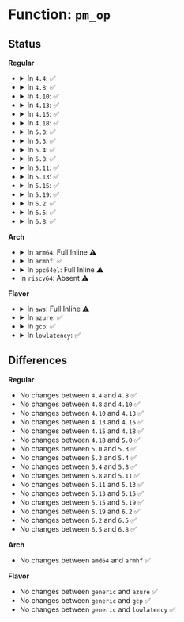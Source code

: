 # Function: <code>pm_op</code>

## Status
<b>Regular</b>
<ul>
<li>
<details>
<summary>In <code>4.4</code>: ✅</summary>

```c
pm_callback_t pm_op(const struct dev_pm_ops *ops, pm_message_t state);
```

**Collision:** Unique Static

**Inline:** No

**Transformation:** False

**Instances:**

```
In drivers/base/power/main.c (ffffffff81558380)
Location: drivers/base/power/main.c:250
Inline: False
Direct callers:
  - drivers/base/power/main.c:device_resume
  - drivers/base/power/main.c:device_resume
  - drivers/base/power/main.c:device_resume
  - drivers/base/power/main.c:device_resume
  - drivers/base/power/main.c:device_resume
  - drivers/base/power/main.c:__device_suspend
  - drivers/base/power/main.c:__device_suspend
  - drivers/base/power/main.c:__device_suspend
  - drivers/base/power/main.c:__device_suspend
  - drivers/base/power/main.c:__device_suspend
```
**Symbols:**

```
ffffffff81558380-ffffffff815583dd: pm_op (STB_LOCAL)
```
</details>
</li>
<li>
<details>
<summary>In <code>4.8</code>: ✅</summary>

```c
pm_callback_t pm_op(const struct dev_pm_ops *ops, pm_message_t state);
```

**Collision:** Unique Static

**Inline:** No

**Transformation:** False

**Instances:**

```
In drivers/base/power/main.c (ffffffff815aa490)
Location: drivers/base/power/main.c:252
Inline: False
Direct callers:
  - drivers/base/power/main.c:__device_suspend
  - drivers/base/power/main.c:__device_suspend
  - drivers/base/power/main.c:__device_suspend
  - drivers/base/power/main.c:__device_suspend
  - drivers/base/power/main.c:__device_suspend
  - drivers/base/power/main.c:device_resume
  - drivers/base/power/main.c:device_resume
  - drivers/base/power/main.c:device_resume
  - drivers/base/power/main.c:device_resume
  - drivers/base/power/main.c:device_resume
```
**Symbols:**

```
ffffffff815aa490-ffffffff815aa4ed: pm_op (STB_LOCAL)
```
</details>
</li>
<li>
<details>
<summary>In <code>4.10</code>: ✅</summary>

```c
pm_callback_t pm_op(const struct dev_pm_ops *ops, pm_message_t state);
```

**Collision:** Unique Static

**Inline:** No

**Transformation:** False

**Instances:**

```
In drivers/base/power/main.c (ffffffff815d9140)
Location: drivers/base/power/main.c:310
Inline: False
Direct callers:
  - drivers/base/power/main.c:__device_suspend
  - drivers/base/power/main.c:__device_suspend
  - drivers/base/power/main.c:__device_suspend
  - drivers/base/power/main.c:__device_suspend
  - drivers/base/power/main.c:__device_suspend
  - drivers/base/power/main.c:device_resume
  - drivers/base/power/main.c:device_resume
  - drivers/base/power/main.c:device_resume
  - drivers/base/power/main.c:device_resume
  - drivers/base/power/main.c:device_resume
```
**Symbols:**

```
ffffffff815d9140-ffffffff815d919d: pm_op (STB_LOCAL)
```
</details>
</li>
<li>
<details>
<summary>In <code>4.13</code>: ✅</summary>

```c
pm_callback_t pm_op(const struct dev_pm_ops *ops, pm_message_t state);
```

**Collision:** Unique Static

**Inline:** No

**Transformation:** False

**Instances:**

```
In drivers/base/power/main.c (ffffffff815edc70)
Location: drivers/base/power/main.c:312
Inline: False
Direct callers:
  - drivers/base/power/main.c:__device_suspend
  - drivers/base/power/main.c:__device_suspend
  - drivers/base/power/main.c:__device_suspend
  - drivers/base/power/main.c:__device_suspend
  - drivers/base/power/main.c:__device_suspend
  - drivers/base/power/main.c:device_resume
  - drivers/base/power/main.c:device_resume
  - drivers/base/power/main.c:device_resume
  - drivers/base/power/main.c:device_resume
  - drivers/base/power/main.c:device_resume
```
**Symbols:**

```
ffffffff815edc70-ffffffff815edccd: pm_op (STB_LOCAL)
```
</details>
</li>
<li>
<details>
<summary>In <code>4.15</code>: ✅</summary>

```c
pm_callback_t pm_op(const struct dev_pm_ops *ops, pm_message_t state);
```

**Collision:** Unique Static

**Inline:** No

**Transformation:** False

**Instances:**

```
In drivers/base/power/main.c (ffffffff81655020)
Location: drivers/base/power/main.c:312
Inline: False
Direct callers:
  - drivers/base/power/main.c:__device_suspend
  - drivers/base/power/main.c:__device_suspend
  - drivers/base/power/main.c:__device_suspend
  - drivers/base/power/main.c:__device_suspend
  - drivers/base/power/main.c:__device_suspend
  - drivers/base/power/main.c:device_resume
  - drivers/base/power/main.c:device_resume
  - drivers/base/power/main.c:device_resume
  - drivers/base/power/main.c:device_resume
  - drivers/base/power/main.c:device_resume
```
**Symbols:**

```
ffffffff81655020-ffffffff8165507d: pm_op (STB_LOCAL)
```
</details>
</li>
<li>
<details>
<summary>In <code>4.18</code>: ✅</summary>

```c
pm_callback_t pm_op(const struct dev_pm_ops *ops, pm_message_t state);
```

**Collision:** Unique Static

**Inline:** No

**Transformation:** False

**Instances:**

```
In drivers/base/power/main.c (ffffffff81690960)
Location: drivers/base/power/main.c:308
Inline: False
Direct callers:
  - drivers/base/power/main.c:__device_suspend
  - drivers/base/power/main.c:__device_suspend
  - drivers/base/power/main.c:__device_suspend
  - drivers/base/power/main.c:__device_suspend
  - drivers/base/power/main.c:__device_suspend
  - drivers/base/power/main.c:device_resume
  - drivers/base/power/main.c:device_resume
  - drivers/base/power/main.c:device_resume
  - drivers/base/power/main.c:device_resume
  - drivers/base/power/main.c:device_resume
```
**Symbols:**

```
ffffffff81690960-ffffffff816909c0: pm_op (STB_LOCAL)
```
</details>
</li>
<li>
<details>
<summary>In <code>5.0</code>: ✅</summary>

```c
pm_callback_t pm_op(const struct dev_pm_ops *ops, pm_message_t state);
```

**Collision:** Unique Static

**Inline:** No

**Transformation:** False

**Instances:**

```
In drivers/base/power/main.c (ffffffff816b0fc0)
Location: drivers/base/power/main.c:309
Inline: False
Direct callers:
  - drivers/base/power/main.c:__device_suspend
  - drivers/base/power/main.c:__device_suspend
  - drivers/base/power/main.c:__device_suspend
  - drivers/base/power/main.c:__device_suspend
  - drivers/base/power/main.c:__device_suspend
  - drivers/base/power/main.c:device_resume
  - drivers/base/power/main.c:device_resume
  - drivers/base/power/main.c:device_resume
  - drivers/base/power/main.c:device_resume
  - drivers/base/power/main.c:device_resume
```
**Symbols:**

```
ffffffff816b0fc0-ffffffff816b1020: pm_op (STB_LOCAL)
```
</details>
</li>
<li>
<details>
<summary>In <code>5.3</code>: ✅</summary>

```c
pm_callback_t pm_op(const struct dev_pm_ops *ops, pm_message_t state);
```

**Collision:** Unique Static

**Inline:** No

**Transformation:** False

**Instances:**

```
In drivers/base/power/main.c (ffffffff816eac70)
Location: drivers/base/power/main.c:316
Inline: False
Direct callers:
  - drivers/base/power/main.c:__device_suspend
  - drivers/base/power/main.c:__device_suspend
  - drivers/base/power/main.c:__device_suspend
  - drivers/base/power/main.c:__device_suspend
  - drivers/base/power/main.c:__device_suspend
  - drivers/base/power/main.c:device_resume
  - drivers/base/power/main.c:device_resume
  - drivers/base/power/main.c:device_resume
  - drivers/base/power/main.c:device_resume
  - drivers/base/power/main.c:device_resume
```
**Symbols:**

```
ffffffff816eac70-ffffffff816eacd0: pm_op (STB_LOCAL)
```
</details>
</li>
<li>
<details>
<summary>In <code>5.4</code>: ✅</summary>

```c
pm_callback_t pm_op(const struct dev_pm_ops *ops, pm_message_t state);
```

**Collision:** Unique Static

**Inline:** No

**Transformation:** False

**Instances:**

```
In drivers/base/power/main.c (ffffffff8170ecb0)
Location: drivers/base/power/main.c:344
Inline: False
Direct callers:
  - drivers/base/power/main.c:__device_suspend
  - drivers/base/power/main.c:__device_suspend
  - drivers/base/power/main.c:__device_suspend
  - drivers/base/power/main.c:__device_suspend
  - drivers/base/power/main.c:__device_suspend
  - drivers/base/power/main.c:device_resume
  - drivers/base/power/main.c:device_resume
  - drivers/base/power/main.c:device_resume
  - drivers/base/power/main.c:device_resume
  - drivers/base/power/main.c:device_resume
```
**Symbols:**

```
ffffffff8170ecb0-ffffffff8170ed10: pm_op (STB_LOCAL)
```
</details>
</li>
<li>
<details>
<summary>In <code>5.8</code>: ✅</summary>

```c
pm_callback_t pm_op(const struct dev_pm_ops *ops, pm_message_t state);
```

**Collision:** Unique Static

**Inline:** No

**Transformation:** False

**Instances:**

```
In drivers/base/power/main.c (ffffffff817ca6b0)
Location: drivers/base/power/main.c:348
Inline: False
Direct callers:
  - drivers/base/power/main.c:__device_suspend
  - drivers/base/power/main.c:__device_suspend
  - drivers/base/power/main.c:__device_suspend
  - drivers/base/power/main.c:__device_suspend
  - drivers/base/power/main.c:__device_suspend
  - drivers/base/power/main.c:device_resume
  - drivers/base/power/main.c:device_resume
  - drivers/base/power/main.c:device_resume
  - drivers/base/power/main.c:device_resume
  - drivers/base/power/main.c:device_resume
```
**Symbols:**

```
ffffffff817ca6b0-ffffffff817ca710: pm_op (STB_LOCAL)
```
</details>
</li>
<li>
<details>
<summary>In <code>5.11</code>: ✅</summary>

```c
pm_callback_t pm_op(const struct dev_pm_ops *ops, pm_message_t state);
```

**Collision:** Unique Static

**Inline:** No

**Transformation:** False

**Instances:**

```
In drivers/base/power/main.c (ffffffff817df150)
Location: drivers/base/power/main.c:348
Inline: False
Direct callers:
  - drivers/base/power/main.c:__device_suspend
  - drivers/base/power/main.c:__device_suspend
  - drivers/base/power/main.c:__device_suspend
  - drivers/base/power/main.c:__device_suspend
  - drivers/base/power/main.c:__device_suspend
  - drivers/base/power/main.c:device_resume
  - drivers/base/power/main.c:device_resume
  - drivers/base/power/main.c:device_resume
  - drivers/base/power/main.c:device_resume
  - drivers/base/power/main.c:device_resume
```
**Symbols:**

```
ffffffff817df150-ffffffff817df1b0: pm_op (STB_LOCAL)
```
</details>
</li>
<li>
<details>
<summary>In <code>5.13</code>: ✅</summary>

```c
pm_callback_t pm_op(const struct dev_pm_ops *ops, pm_message_t state);
```

**Collision:** Unique Static

**Inline:** No

**Transformation:** False

**Instances:**

```
In drivers/base/power/main.c (ffffffff817c3550)
Location: drivers/base/power/main.c:349
Inline: False
Direct callers:
  - drivers/base/power/main.c:__device_suspend
  - drivers/base/power/main.c:__device_suspend
  - drivers/base/power/main.c:__device_suspend
  - drivers/base/power/main.c:__device_suspend
  - drivers/base/power/main.c:__device_suspend
  - drivers/base/power/main.c:device_resume
  - drivers/base/power/main.c:device_resume
  - drivers/base/power/main.c:device_resume
  - drivers/base/power/main.c:device_resume
  - drivers/base/power/main.c:device_resume
```
**Symbols:**

```
ffffffff817c3550-ffffffff817c35b0: pm_op (STB_LOCAL)
```
</details>
</li>
<li>
<details>
<summary>In <code>5.15</code>: ✅</summary>

```c
pm_callback_t pm_op(const struct dev_pm_ops *ops, pm_message_t state);
```

**Collision:** Unique Static

**Inline:** No

**Transformation:** False

**Instances:**

```
In drivers/base/power/main.c (ffffffff8184d8c0)
Location: drivers/base/power/main.c:346
Inline: False
Direct callers:
  - drivers/base/power/main.c:__device_suspend
  - drivers/base/power/main.c:__device_suspend
  - drivers/base/power/main.c:__device_suspend
  - drivers/base/power/main.c:__device_suspend
  - drivers/base/power/main.c:__device_suspend
  - drivers/base/power/main.c:device_resume
  - drivers/base/power/main.c:device_resume
  - drivers/base/power/main.c:device_resume
  - drivers/base/power/main.c:device_resume
  - drivers/base/power/main.c:device_resume
```
**Symbols:**

```
ffffffff8184d8c0-ffffffff8184d920: pm_op (STB_LOCAL)
```
</details>
</li>
<li>
<details>
<summary>In <code>5.19</code>: ✅</summary>

```c
pm_callback_t pm_op(const struct dev_pm_ops *ops, pm_message_t state);
```

**Collision:** Unique Static

**Inline:** No

**Transformation:** False

**Instances:**

```
In drivers/base/power/main.c (ffffffff81992e10)
Location: drivers/base/power/main.c:345
Inline: False
Direct callers:
  - drivers/base/power/main.c:__device_suspend
  - drivers/base/power/main.c:__device_suspend
  - drivers/base/power/main.c:__device_suspend
  - drivers/base/power/main.c:__device_suspend
  - drivers/base/power/main.c:__device_suspend
  - drivers/base/power/main.c:device_resume
  - drivers/base/power/main.c:device_resume
  - drivers/base/power/main.c:device_resume
  - drivers/base/power/main.c:device_resume
  - drivers/base/power/main.c:device_resume
```
**Symbols:**

```
ffffffff81992e10-ffffffff81992ea8: pm_op (STB_LOCAL)
```
</details>
</li>
<li>
<details>
<summary>In <code>6.2</code>: ✅</summary>

```c
pm_callback_t pm_op(const struct dev_pm_ops *ops, pm_message_t state);
```

**Collision:** Unique Static

**Inline:** No

**Transformation:** False

**Instances:**

```
In drivers/base/power/main.c (ffffffff81b033d0)
Location: drivers/base/power/main.c:345
Inline: False
Direct callers:
  - drivers/base/power/main.c:__device_suspend
  - drivers/base/power/main.c:__device_suspend
  - drivers/base/power/main.c:__device_suspend
  - drivers/base/power/main.c:__device_suspend
  - drivers/base/power/main.c:__device_suspend
  - drivers/base/power/main.c:device_resume
  - drivers/base/power/main.c:device_resume
  - drivers/base/power/main.c:device_resume
  - drivers/base/power/main.c:device_resume
  - drivers/base/power/main.c:device_resume
```
**Symbols:**

```
ffffffff81b033d0-ffffffff81b03468: pm_op (STB_LOCAL)
```
</details>
</li>
<li>
<details>
<summary>In <code>6.5</code>: ✅</summary>

```c
pm_callback_t pm_op(const struct dev_pm_ops *ops, pm_message_t state);
```

**Collision:** Unique Static

**Inline:** No

**Transformation:** False

**Instances:**

```
In drivers/base/power/main.c (ffffffff81b513c0)
Location: drivers/base/power/main.c:345
Inline: False
Direct callers:
  - drivers/base/power/main.c:__device_suspend
  - drivers/base/power/main.c:__device_suspend
  - drivers/base/power/main.c:__device_suspend
  - drivers/base/power/main.c:__device_suspend
  - drivers/base/power/main.c:__device_suspend
  - drivers/base/power/main.c:device_resume
  - drivers/base/power/main.c:device_resume
  - drivers/base/power/main.c:device_resume
  - drivers/base/power/main.c:device_resume
  - drivers/base/power/main.c:device_resume
```
**Symbols:**

```
ffffffff81b513c0-ffffffff81b51458: pm_op (STB_LOCAL)
```
</details>
</li>
<li>
<details>
<summary>In <code>6.8</code>: ✅</summary>

```c
pm_callback_t pm_op(const struct dev_pm_ops *ops, pm_message_t state);
```

**Collision:** Unique Static

**Inline:** No

**Transformation:** False

**Instances:**

```
In drivers/base/power/main.c (ffffffff81ba99b0)
Location: drivers/base/power/main.c:345
Inline: False
Direct callers:
  - drivers/base/power/main.c:__device_suspend
  - drivers/base/power/main.c:__device_suspend
  - drivers/base/power/main.c:__device_suspend
  - drivers/base/power/main.c:__device_suspend
  - drivers/base/power/main.c:__device_suspend
  - drivers/base/power/main.c:device_resume
  - drivers/base/power/main.c:device_resume
  - drivers/base/power/main.c:device_resume
  - drivers/base/power/main.c:device_resume
  - drivers/base/power/main.c:device_resume
```
**Symbols:**

```
ffffffff81ba99b0-ffffffff81ba9a48: pm_op (STB_LOCAL)
```
</details>
</li>
</ul>
<b>Arch</b>
<ul>
<li>
<details>
<summary>In <code>arm64</code>: Full Inline ⚠️</summary>

**Collision:** Unique Static

**Inline:** Full

**Transformation:** False

**Instances:**

```
In drivers/base/power/main.c (ffff800010900ad0)
Location: drivers/base/power/main.c:344
Inline: True
Inline callers:
  - drivers/base/power/main.c:__device_suspend
  - drivers/base/power/main.c:__device_suspend
  - drivers/base/power/main.c:__device_suspend
  - drivers/base/power/main.c:__device_suspend
  - drivers/base/power/main.c:__device_suspend
  - drivers/base/power/main.c:device_resume
  - drivers/base/power/main.c:device_resume
  - drivers/base/power/main.c:device_resume
  - drivers/base/power/main.c:device_resume
  - drivers/base/power/main.c:device_resume
```
</details>
</li>
<li>
<details>
<summary>In <code>armhf</code>: ✅</summary>

```c
pm_callback_t pm_op(const struct dev_pm_ops *ops, pm_message_t state);
```

**Collision:** Unique Static

**Inline:** No

**Transformation:** False

**Instances:**

```
In drivers/base/power/main.c (c09e94d4)
Location: drivers/base/power/main.c:344
Inline: False
Direct callers:
  - drivers/base/power/main.c:__device_suspend
  - drivers/base/power/main.c:__device_suspend
  - drivers/base/power/main.c:__device_suspend
  - drivers/base/power/main.c:__device_suspend
  - drivers/base/power/main.c:__device_suspend
  - drivers/base/power/main.c:device_resume
  - drivers/base/power/main.c:device_resume
  - drivers/base/power/main.c:device_resume
  - drivers/base/power/main.c:device_resume
  - drivers/base/power/main.c:device_resume
```
**Symbols:**

```
c09e94d4-c09e95d0: pm_op (STB_LOCAL)
```
</details>
</li>
<li>
<details>
<summary>In <code>ppc64el</code>: Full Inline ⚠️</summary>

**Collision:** Unique Static

**Inline:** Full

**Transformation:** False

**Instances:**

```
In drivers/base/power/main.c (c00000000099e384)
Location: drivers/base/power/main.c:344
Inline: True
Inline callers:
  - drivers/base/power/main.c:__device_suspend
  - drivers/base/power/main.c:__device_suspend
  - drivers/base/power/main.c:__device_suspend
  - drivers/base/power/main.c:__device_suspend
  - drivers/base/power/main.c:__device_suspend
  - drivers/base/power/main.c:device_resume
  - drivers/base/power/main.c:device_resume
  - drivers/base/power/main.c:device_resume
  - drivers/base/power/main.c:device_resume
  - drivers/base/power/main.c:device_resume
```
</details>
</li>
<li>
In <code>riscv64</code>: Absent ⚠️
</li>
</ul>
<b>Flavor</b>
<ul>
<li>
<details>
<summary>In <code>aws</code>: Full Inline ⚠️</summary>

**Collision:** Unique Static

**Inline:** Full

**Transformation:** False

**Instances:**

```
In drivers/base/power/main.c (ffffffff816d6582)
Location: drivers/base/power/main.c:344
Inline: True
Inline callers:
  - drivers/base/power/main.c:__device_suspend
  - drivers/base/power/main.c:__device_suspend
  - drivers/base/power/main.c:__device_suspend
  - drivers/base/power/main.c:__device_suspend
  - drivers/base/power/main.c:__device_suspend
  - drivers/base/power/main.c:device_resume
  - drivers/base/power/main.c:device_resume
  - drivers/base/power/main.c:device_resume
  - drivers/base/power/main.c:device_resume
  - drivers/base/power/main.c:device_resume
```
</details>
</li>
<li>
<details>
<summary>In <code>azure</code>: ✅</summary>

```c
pm_callback_t pm_op(const struct dev_pm_ops *ops, pm_message_t state);
```

**Collision:** Unique Static

**Inline:** No

**Transformation:** False

**Instances:**

```
In drivers/base/power/main.c (ffffffff816af6a0)
Location: drivers/base/power/main.c:344
Inline: False
Direct callers:
  - drivers/base/power/main.c:__device_suspend
  - drivers/base/power/main.c:__device_suspend
  - drivers/base/power/main.c:__device_suspend
  - drivers/base/power/main.c:__device_suspend
  - drivers/base/power/main.c:__device_suspend
  - drivers/base/power/main.c:device_resume
  - drivers/base/power/main.c:device_resume
  - drivers/base/power/main.c:device_resume
  - drivers/base/power/main.c:device_resume
  - drivers/base/power/main.c:device_resume
```
**Symbols:**

```
ffffffff816af6a0-ffffffff816af700: pm_op (STB_LOCAL)
```
</details>
</li>
<li>
<details>
<summary>In <code>gcp</code>: ✅</summary>

```c
pm_callback_t pm_op(const struct dev_pm_ops *ops, pm_message_t state);
```

**Collision:** Unique Static

**Inline:** No

**Transformation:** False

**Instances:**

```
In drivers/base/power/main.c (ffffffff81702970)
Location: drivers/base/power/main.c:344
Inline: False
Direct callers:
  - drivers/base/power/main.c:__device_suspend
  - drivers/base/power/main.c:__device_suspend
  - drivers/base/power/main.c:__device_suspend
  - drivers/base/power/main.c:__device_suspend
  - drivers/base/power/main.c:__device_suspend
  - drivers/base/power/main.c:device_resume
  - drivers/base/power/main.c:device_resume
  - drivers/base/power/main.c:device_resume
  - drivers/base/power/main.c:device_resume
  - drivers/base/power/main.c:device_resume
```
**Symbols:**

```
ffffffff81702970-ffffffff817029d0: pm_op (STB_LOCAL)
```
</details>
</li>
<li>
<details>
<summary>In <code>lowlatency</code>: ✅</summary>

```c
pm_callback_t pm_op(const struct dev_pm_ops *ops, pm_message_t state);
```

**Collision:** Unique Static

**Inline:** No

**Transformation:** False

**Instances:**

```
In drivers/base/power/main.c (ffffffff8171d190)
Location: drivers/base/power/main.c:344
Inline: False
Direct callers:
  - drivers/base/power/main.c:__device_suspend
  - drivers/base/power/main.c:__device_suspend
  - drivers/base/power/main.c:__device_suspend
  - drivers/base/power/main.c:__device_suspend
  - drivers/base/power/main.c:__device_suspend
  - drivers/base/power/main.c:device_resume
  - drivers/base/power/main.c:device_resume
  - drivers/base/power/main.c:device_resume
  - drivers/base/power/main.c:device_resume
  - drivers/base/power/main.c:device_resume
```
**Symbols:**

```
ffffffff8171d190-ffffffff8171d1f0: pm_op (STB_LOCAL)
```
</details>
</li>
</ul>

## Differences
<b>Regular</b>
<ul>
<li>
No changes between <code>4.4</code> and <code>4.8</code> ✅
</li>
<li>
No changes between <code>4.8</code> and <code>4.10</code> ✅
</li>
<li>
No changes between <code>4.10</code> and <code>4.13</code> ✅
</li>
<li>
No changes between <code>4.13</code> and <code>4.15</code> ✅
</li>
<li>
No changes between <code>4.15</code> and <code>4.18</code> ✅
</li>
<li>
No changes between <code>4.18</code> and <code>5.0</code> ✅
</li>
<li>
No changes between <code>5.0</code> and <code>5.3</code> ✅
</li>
<li>
No changes between <code>5.3</code> and <code>5.4</code> ✅
</li>
<li>
No changes between <code>5.4</code> and <code>5.8</code> ✅
</li>
<li>
No changes between <code>5.8</code> and <code>5.11</code> ✅
</li>
<li>
No changes between <code>5.11</code> and <code>5.13</code> ✅
</li>
<li>
No changes between <code>5.13</code> and <code>5.15</code> ✅
</li>
<li>
No changes between <code>5.15</code> and <code>5.19</code> ✅
</li>
<li>
No changes between <code>5.19</code> and <code>6.2</code> ✅
</li>
<li>
No changes between <code>6.2</code> and <code>6.5</code> ✅
</li>
<li>
No changes between <code>6.5</code> and <code>6.8</code> ✅
</li>
</ul>
<b>Arch</b>
<ul>
<li>
No changes between <code>amd64</code> and <code>armhf</code> ✅
</li>
</ul>
<b>Flavor</b>
<ul>
<li>
No changes between <code>generic</code> and <code>azure</code> ✅
</li>
<li>
No changes between <code>generic</code> and <code>gcp</code> ✅
</li>
<li>
No changes between <code>generic</code> and <code>lowlatency</code> ✅
</li>
</ul>

